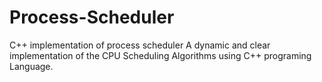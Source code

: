 # Process-Scheduler
C++ implementation of process scheduler 
A dynamic and clear implementation of the CPU Scheduling Algorithms using C++ programing Language. 
